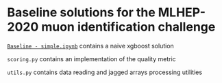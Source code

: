 # Baseline solutions for the MLHEP-2020 muon identification challenge

[`Baseline - simple.ipynb`](https://github.com/yandexdataschool/IDAO-2018-muon-id/blob/master/Baseline%20-%20simple.ipynb) contains a naive xgboost solution

`scoring.py` contains an implementation of the quality metric

`utils.py` contains data reading and jagged arrays processing utilities
